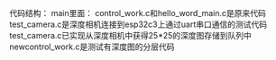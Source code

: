 代码结构：
main里面：
control_work.c和hello_word_main.c是原来代码<br />
test_camera.c是深度相机连接到esp32c3上通过uart串口通信的测试代码<br />
test_camera.c已实现从深度相机中获得25*25的深度图存储到队列中<br />
newcontrol_work.c是测试有深度图的分层代码<br />